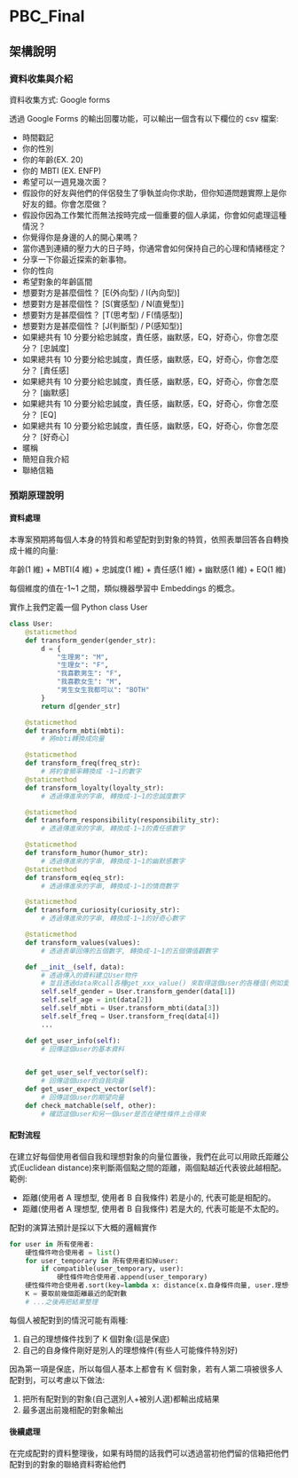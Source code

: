 # PBC_Final

## 架構說明

### 資料收集與介紹

資料收集方式: Google forms

透過 Google Forms 的輸出回覆功能，可以輸出一個含有以下欄位的 csv 檔案:

-   時間戳記
-   你的性別
-   你的年齡(EX. 20)
-   你的 MBTI (EX. ENFP)
-   希望可以一週見幾次面？
-   假設你的好友與他們的伴侶發生了爭執並向你求助，但你知道問題實際上是你好友的錯。你會怎麼做？
-   假設你因為工作繁忙而無法按時完成一個重要的個人承諾，你會如何處理這種情況？
-   你覺得你是身邊的人的開心果嗎？
-   當你遇到連續的壓力大的日子時，你通常會如何保持自己的心理和情緒穩定？
-   分享一下你最近探索的新事物。
-   你的性向
-   希望對象的年齡區間
-   想要對方是甚麼個性？ [E(外向型) / I(內向型)]
-   想要對方是甚麼個性？ [S(實感型) / N(直覺型)]
-   想要對方是甚麼個性？ [T(思考型) / F(情感型)]
-   想要對方是甚麼個性？ [J(判斷型) / P(感知型)]
-   如果總共有 10 分要分給忠誠度，責任感，幽默感，EQ，好奇心，你會怎麼分？ [忠誠度]
-   如果總共有 10 分要分給忠誠度，責任感，幽默感，EQ，好奇心，你會怎麼分？ [責任感]
-   如果總共有 10 分要分給忠誠度，責任感，幽默感，EQ，好奇心，你會怎麼分？ [幽默感]
-   如果總共有 10 分要分給忠誠度，責任感，幽默感，EQ，好奇心，你會怎麼分？ [EQ]
-   如果總共有 10 分要分給忠誠度，責任感，幽默感，EQ，好奇心，你會怎麼分？ [好奇心]
-   暱稱
-   簡短自我介紹
-   聯絡信箱

### 預期原理說明

#### 資料處理

本專案預期將每個人本身的特質和希望配對到對象的特質，依照表單回答各自轉換成十維的向量:

年齡(1 維) + MBTI(4 維) + 忠誠度(1 維) + 責任感(1 維) + 幽默感(1 維) + EQ(1 維)

每個維度的值在-1~1 之間，類似機器學習中 Embeddings 的概念。

實作上我們定義一個 Python class User

```python
class User:
    @staticmethod
    def transform_gender(gender_str):
        d = {
            "生理男": "M",
            "生理女": "F",
            "我喜歡男生": "F",
            "我喜歡女生": "M",
            "男生女生我都可以": "BOTH"
        }
        return d[gender_str]

    @staticmethod
    def transform_mbti(mbti):
        # 將mbti轉換成向量

    @staticmethod
    def transform_freq(freq_str):
        # 將約會頻率轉換成 -1~1的數字
    @staticmethod
    def transform_loyalty(loyalty_str):
        # 透過傳進來的字串, 轉換成-1~1的忠誠度數字

    @staticmethod
    def transform_responsibility(responsibility_str):
        # 透過傳進來的字串, 轉換成-1~1的責任感數字

    @staticmethod
    def transform_humor(humor_str):
        # 透過傳進來的字串, 轉換成-1~1的幽默感數字
    @staticmethod
    def transform_eq(eq_str):
        # 透過傳進來的字串, 轉換成-1~1的情商數字

    @staticmethod
    def transform_curiosity(curiosity_str):
        # 透過傳進來的字串, 轉換成-1~1的好奇心數字

    @staticmethod
    def transform_values(values):
        # 透過表單回傳的五個數字, 轉換成-1~1的五個價值觀數字

    def __init__(self, data):
        # 透過傳入的資料建立User物件
        # 並且透過data來call各種get_xxx_value() 來取得這個user的各種值(例如愛情觀 價值觀等等)
        self.self_gender = User.transform_gender(data[1])
        self.self_age = int(data[2])
        self.self_mbti = User.transform_mbti(data[3])
        self.self_freq = User.transform_freq(data[4])
        ...

    def get_user_info(self):
        # 回傳這個user的基本資料


    def get_user_self_vector(self):
        # 回傳這個user的自我向量
    def get_user_expect_vector(self):
        # 回傳這個user的期望向量
    def check_matchable(self, other):
        # 確認這個user和另一個user是否在硬性條件上合得來
```

#### 配對流程

在建立好每個使用者個自我和理想對象的向量位置後，我們在此可以用歐氏距離公式(Euclidean distance)來判斷兩個點之間的距離，兩個點越近代表彼此越相配。
範例:

-   距離(使用者 A 理想型, 使用者 B 自我條件) 若是小的, 代表可能是相配的。
-   距離(使用者 A 理想型, 使用者 B 自我條件) 若是大的, 代表可能是不太配的。

配對的演算法預計是採以下大概的邏輯實作

```python
for user in 所有使用者:
    硬性條件吻合使用者 = list()
    for user_temporary in 所有使用者扣掉user:
        if compatible(user_temporary, user):
            硬性條件吻合使用者.append(user_temporary)
    硬性條件吻合使用者.sort(key=lambda x: distance(x.自身條件向量, user.理想條件向量))
    K = 要取前幾個距離最近的配對數
    # ...之後再把結果整理
```

每個人被配對到的情況可能有兩種:

1. 自己的理想條件找到了 K 個對象(這是保底)
2. 自己的自身條件剛好是別人的理想條件(有些人可能條件特別好)

因為第一項是保底，所以每個人基本上都會有 K 個對象，若有人第二項被很多人配對到，可以考慮以下做法:

1. 把所有配對到的對象(自己選別人+被別人選)都輸出成結果
2. 最多選出前幾相配的對象輸出

#### 後續處理

在完成配對的資料整理後，如果有時間的話我們可以透過當初他們留的信箱把他們配對到的對象的聯絡資料寄給他們
